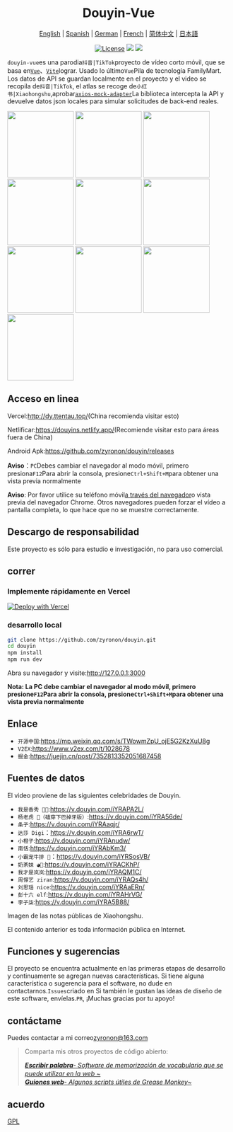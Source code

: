 <h1 align="center">
  Douyin-Vue
</h1>

<p align="center">
 <a href="README.en.md">English</a> | <a href="README.es.md">Spanish</a> | <a href="README.de.md">German</a> | 
<a href="README.fr.md">French</a> | <a href="README.md">简体中文</a> |  <a href="README.ja.md">日本語</a> 
</p>

<p align="center">
  <a href="https://github.com/zyronon/douyin/blob/master/LICENSE"><img src="https://img.shields.io/github/license/zyronon/douyin" alt="License"></a>
  <a><img src="https://img.shields.io/badge/PRs-welcome-brightgreen.svg"/></a>
  <a><img src="https://img.shields.io/badge/Powered%20by-Vue-blue"/></a>
</p>

`douyin-vue`es una parodia`抖音|TikTok`proyecto de vídeo corto móvil, que se basa en[`Vue`](https://cn.vuejs.org/)、[`Vite`](https://cn.vitejs.dev/)lograr. Usado lo último`Vue`Pila de tecnología FamilyMart. Los datos de API se guardan localmente en el proyecto y el video se recopila de`抖音|TikTok`, el atlas se recoge de`小红书|Xiaohongshu`,aprobar[`axios-mock-adapter`](https://github.com/ctimmerm/axios-mock-adapter)La biblioteca intercepta la API y devuelve datos json locales para simular solicitudes de back-end reales.

<div>
<img width="150px" src='docs/imgs/1.gif' />
<img width="150px" src='docs/imgs/2.gif' />
<img width="150px" src='docs/imgs/3.gif' />
<img width="150px" src='docs/imgs/4.gif' />
<img width="150px" src='docs/imgs/5.gif' />
<img width="150px" src='docs/imgs/img-1.jpg' />
<img width="150px" src='docs/imgs/img-2.jpg' />
<img width="150px" src='docs/imgs/img-3.jpg' />
<img width="150px" src='docs/imgs/img-4.jpg' />
<img width="150px" src='docs/imgs/img-5.jpg' />
</div>

## Acceso en linea

Vercel:<http://dy.ttentau.top/>(China recomienda visitar esto)

Netlificar:<https://douyins.netlify.app/>(Recomiende visitar esto para áreas fuera de China)

Android Apk:<https://github.com/zyronon/douyin/releases>

**Aviso**：`PC`Debes cambiar el navegador al modo móvil, primero presiona`F12`Para abrir la consola, presione`Ctrl+Shift+M`para obtener una vista previa normalmente

**Aviso**: Por favor utilice su teléfono móvil[a través del navegador](https://viayoo.com/zh-cn/)o vista previa del navegador Chrome. Otros navegadores pueden forzar el vídeo a pantalla completa, lo que hace que no se muestre correctamente.

## Descargo de responsabilidad

Este proyecto es sólo para estudio e investigación, no para uso comercial.

## correr

### Implemente rápidamente en Vercel

[![Deploy with Vercel](https://vercel.com/button)](https://vercel.com/new/clone?repository-url=https://github.com/zyronon/douyin)

### desarrollo local

```bash
git clone https://github.com/zyronon/douyin.git
cd douyin
npm install
npm run dev
```

Abra su navegador y visite:<http://127.0.0.1:3000>

**Nota: La PC debe cambiar el navegador al modo móvil, primero presione`F12`Para abrir la consola, presione`Ctrl+Shift+M`para obtener una vista previa normalmente**

## Enlace

-   `开源中国`:<https://mp.weixin.qq.com/s/TWowmZpU_ojE5G2KzXuU8g>
-   `V2EX`:<https://www.v2ex.com/t/1028678>
-   `掘金`:<https://juejin.cn/post/7352813352051687458>

## Fuentes de datos

El video proviene de las siguientes celebridades de Douyin.

-   `我是香秀 🐂🍺`:<https://v.douyin.com/iYRAPA2L/>
-   `杨老虎 🐯（磕穿下巴掉牙版）`:<https://v.douyin.com/iYRA56de/>
-   `条子`:<https://v.douyin.com/iYRAaqjr/>
-   `达莎 Digi`：<https://v.douyin.com/iYRA6rwT/>
-   `小橙子`:<https://v.douyin.com/iYRAnudw/>
-   `南恬`:<https://v.douyin.com/iYRAbKm3/>
-   `小霸宠牛排 🥩`：<https://v.douyin.com/iYRSosVB/>
-   `奶茶妹 ◕🌱`:<https://v.douyin.com/iYRACKhP/>
-   `我才是岚岚`:<https://v.douyin.com/iYRAQM1C/>
-   `周憬艺 ziran`:<https://v.douyin.com/iYRAQs4h/>
-   `刘思瑶 nice`:<https://v.douyin.com/iYRAaERn/>
-   `彭十六 elf`:<https://v.douyin.com/iYRAHrVG/>
-   `李子柒`:<https://v.douyin.com/iYRA5B88/>

Imagen de las notas públicas de Xiaohongshu.

El contenido anterior es toda información pública en Internet.

## Funciones y sugerencias

El proyecto se encuentra actualmente en las primeras etapas de desarrollo y continuamente se agregan nuevas características. Si tiene alguna característica o sugerencia para el software, no dude en contactarnos.`Issues`criado en
Si también le gustan las ideas de diseño de este software, envíelas.`PR`, ¡Muchas gracias por tu apoyo!

## contáctame

Puedes contactar a mi correo<a href="mailto:zyronon@163.com">zyronon@163.com</a>

> Comparta mis otros proyectos de código abierto:
>
> _[**Escribir palabra**- Software de memorización de vocabulario que se puede utilizar en la web ~](https://github.com/zyronon/typing-word)<img src="https://img.shields.io/github/stars/zyronon/typing-word.svg?style=flat-square&label=Star&color=4285dd&logo=github" height="16px" />_  
> _[**Guiones web**- Algunos scripts útiles de Grease Monkey~](https://github.com/zyronon/web-scripts)<img src="https://img.shields.io/github/stars/zyronon/web-scripts.svg?style=flat-square&label=Star&color=4285dd&logo=github" height="16px" />_

## acuerdo

[GPL](LICENSE)
